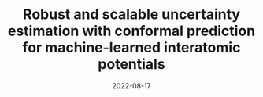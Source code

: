 ---
title: "Robust and scalable uncertainty estimation with conformal prediction for machine-learned interatomic potentials"
collection: publications
permalink: /publication/2022-08-17_uq_conformal_prediction
excerpt: "We propose combining the distribution-free UQ method, known as conformal prediction (CP), with the distances in the neural network's latent space to estimate the uncertainty of energies predicted by neural network force fields"
date: 2022-08-17
venue: 'arXiv'
paperurl: 'https://doi.org/10.48550/arXiv.2208.08337'
image: '../images/uq_conformal_prediction.png'
citation: 'Yuge Hu, <b>Joseph Musielewicz</b>, Zachary Ulissi, and Andrew J. Medford "Robust and scalable uncertainty estimation with conformal prediction for machine-learned interatomic potentials." <i>arXiv preprint arXiv:2208.08337</i> (2022).'
---
